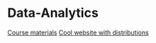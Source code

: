 # Data-Analytics

[Course materials](https://github.com/KAIR-ISZ/lectures/tree/main/Data%20Analytics)
[Cool website with distributions](https://statdist.com)